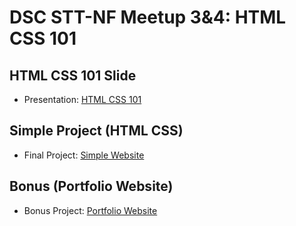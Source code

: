 # DSC STT-NF Meetup 3&4: HTML CSS 101

## HTML CSS 101 Slide

- Presentation: [HTML CSS 101](https://s.id/htmlcss101)

## Simple Project (HTML CSS)

- Final Project: [Simple Website](https://aufaroot18.github.io/htmlcss101/)

## Bonus (Portfolio Website)

- Bonus Project: [Portfolio Website](https://aufaroot18.github.io/htmlcss101/resume/)
